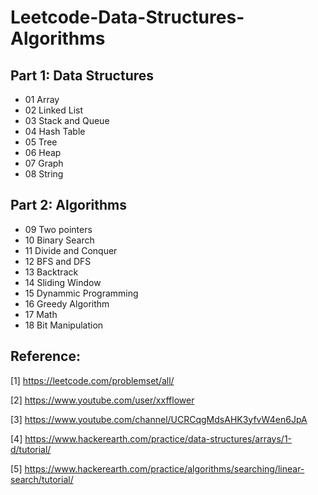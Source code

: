 # Leetcode-Data-Structures-Algorithms

## Part 1: Data Structures 
- 01 Array
- 02 Linked List
- 03 Stack and Queue
- 04 Hash Table
- 05 Tree
- 06 Heap
- 07 Graph
- 08 String

## Part 2: Algorithms
- 09 Two pointers
- 10 Binary Search
- 11 Divide and Conquer
- 12 BFS and DFS
- 13 Backtrack
- 14 Sliding Window
- 15 Dynammic Programming
- 16 Greedy Algorithm
- 17 Math
- 18 Bit Manipulation

## Reference:
[1] https://leetcode.com/problemset/all/

[2] https://www.youtube.com/user/xxfflower

[3] https://www.youtube.com/channel/UCRCqgMdsAHK3yfvW4en6JpA

[4] https://www.hackerearth.com/practice/data-structures/arrays/1-d/tutorial/

[5] https://www.hackerearth.com/practice/algorithms/searching/linear-search/tutorial/
